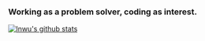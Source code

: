 ### Working as a problem solver, coding as interest.

[![lnwu's github stats](https://github-readme-stats.vercel.app/api?username=lnwu&show_icons=true&theme=buefy)](https://github.com/anuraghazra/github-readme-stats)
